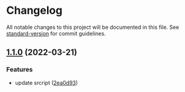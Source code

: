 # Changelog

All notable changes to this project will be documented in this file. See [standard-version](https://github.com/conventional-changelog/standard-version) for commit guidelines.

## [1.1.0](https://github.com/chieminchan/compare_version_lib/compare/v1.0.2...v1.1.0) (2022-03-21)


### Features

* update srcript ([2ea0d93](https://github.com/chieminchan/compare_version_lib/commit/2ea0d9369ed6c1019bc99a5fc1b2685727def39c))
